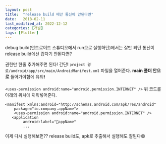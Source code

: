```yaml
---
layout: post
title:  "release build 때만 통신이 안된다면"
date:   2018-02-11
last_modified_at: 2022-12-12
categories: [개발]
tags: [Flutter]
---
```


debug build(안드로이드 스튜디오에서 run으로 실행하던)에서는 잘만 되던 통신이 release build에선 갑자기 안된다면?

권한만 한줄 추가해주면 된다! 간단!
`project 경로/android/app/src/main/AndroidManifest.xml`
파일을 열어준다. **main 폴더 안으로** 들어가야함에 유의❗️

`<uses-permission android:name="android.permission.INTERNET" />` 
위 코드를 아래의 위치에 끼워넣어준다.
```
<manifest xmlns:android="http://schemas.android.com/apk/res/android"
    package="io.company.appName">
    <uses-permission android:name="android.permission.INTERNET" /> 
   <application
        android:label="appName"
		...
```
이제 다시 실행해보면??
release build도, apk로 추출해서 실행해도 잘된다😄